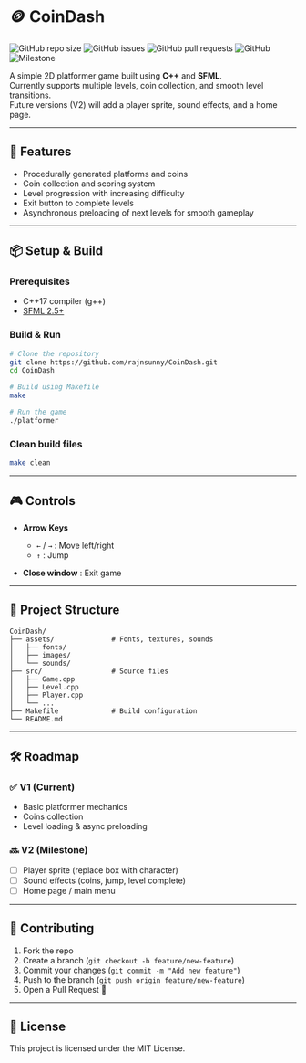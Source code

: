 # 🪙 CoinDash
![GitHub repo size](https://img.shields.io/github/repo-size/rajnsunny/CoinDash)
![GitHub issues](https://img.shields.io/github/issues/rajnsunny/CoinDash)
![GitHub pull requests](https://img.shields.io/github/issues-pr/rajnsunny/CoinDash)
![GitHub](https://img.shields.io/github/license/rajnsunny/CoinDash)
![Milestone](https://img.shields.io/badge/milestone-V2-blue)

A simple 2D platformer game built using **C++** and **SFML**.  
Currently supports multiple levels, coin collection, and smooth level transitions.  
Future versions (V2) will add a player sprite, sound effects, and a home page.

---

## 🚀 Features
- Procedurally generated platforms and coins
- Coin collection and scoring system
- Level progression with increasing difficulty
- Exit button to complete levels
- Asynchronous preloading of next levels for smooth gameplay

---

## 📦 Setup & Build

### Prerequisites
- C++17 compiler (g++)
- [SFML 2.5+](https://www.sfml-dev.org/download.php)

### Build & Run
```bash
# Clone the repository
git clone https://github.com/rajnsunny/CoinDash.git
cd CoinDash

# Build using Makefile
make

# Run the game
./platformer
````

### Clean build files

```bash
make clean
```

---

## 🎮 Controls

* **Arrow Keys**

  * `←` / `→` : Move left/right
  * `↑` : Jump
* **Close window** : Exit game

---

## 📂 Project Structure

```
CoinDash/
├── assets/              # Fonts, textures, sounds
│   ├── fonts/
│   ├── images/
│   └── sounds/
├── src/                 # Source files
│   ├── Game.cpp
│   ├── Level.cpp
│   ├── Player.cpp
│   └── ...
├── Makefile             # Build configuration
└── README.md
```

---

## 🛠️ Roadmap

### ✅ V1 (Current)

* Basic platformer mechanics
* Coins collection
* Level loading & async preloading

### 🔜 V2 (Milestone)

* [ ] Player sprite (replace box with character)
* [ ] Sound effects (coins, jump, level complete)
* [ ] Home page / main menu

---

## 🤝 Contributing

1. Fork the repo
2. Create a branch (`git checkout -b feature/new-feature`)
3. Commit your changes (`git commit -m "Add new feature"`)
4. Push to the branch (`git push origin feature/new-feature`)
5. Open a Pull Request 🚀

---

## 📜 License

This project is licensed under the MIT License.

